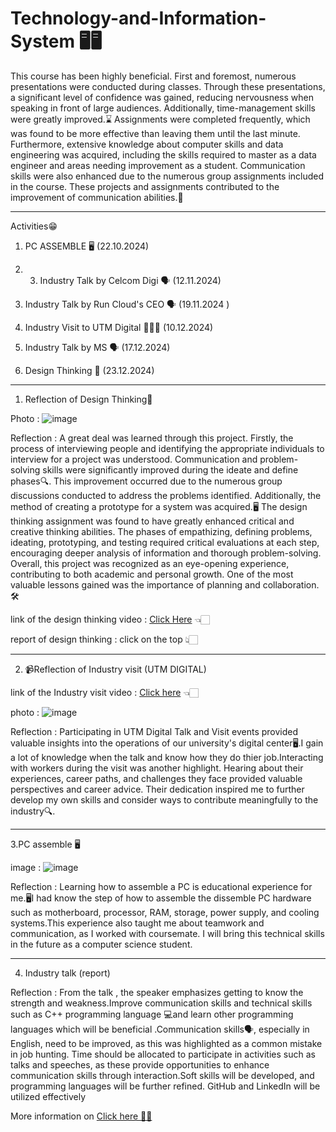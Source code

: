# Technology-and-Information-System 🖥️🖥️

This course has been highly beneficial. First and foremost, numerous presentations were conducted during classes. Through these presentations, a significant level of confidence was gained, reducing nervousness when speaking in front of large audiences. Additionally, time-management skills were greatly improved.⌛ Assignments were completed frequently, which was found to be more effective than leaving them until the last minute. Furthermore, extensive knowledge about computer skills and data engineering was acquired, including the skills required to master as a data engineer and areas needing improvement as a student. Communication skills were also enhanced due to the numerous group assignments included in the course. These projects and assignments contributed to the improvement of communication abilities.💬

<hr>

Activities😁

1. PC ASSEMBLE 🖥️ (22.10.2024)

2. 3. Industry Talk by Celcom Digi 🗣️ (12.11.2024)

3. Industry Talk by Run Cloud's CEO 🗣️ (19.11.2024	)

4. Industry Visit to UTM Digital 🚶🏻‍♂️ (10.12.2024)

5. Industry Talk by MS 🗣️ (17.12.2024)

6. Design Thinking 💭 (23.12.2024)


<hr>

1. Reflection of Design Thinking🌟 

Photo : ![image](https://github.com/user-attachments/assets/ca57b1d4-3ef0-4d54-8a2c-f73fdbd21d40)

Reflection : A great deal was learned through this project. Firstly, the process of interviewing people and identifying the appropriate individuals to interview for a project was understood. Communication and problem-solving skills were significantly improved during the ideate and define phases🔍. This improvement occurred due to the numerous group discussions conducted to address the problems identified. Additionally, the method of creating a prototype for a system was acquired.🖥️ The design thinking assignment was found to have greatly enhanced critical and creative thinking abilities. The phases of empathizing, defining problems, ideating, prototyping, and testing required critical evaluations at each step, encouraging deeper analysis of information and thorough problem-solving. Overall, this project was recognized as an eye-opening experience, contributing to both academic and personal growth. One of the most valuable lessons gained was the importance of planning and collaboration.🛠️

link of the design thinking video : [Click Here](https://youtu.be/QpE_PklSU8U?feature=shared) 👈🏻

report of design thinking : click on the top 👆🏻
<hr>

2. 📹Reflection of Industry visit (UTM DIGITAL) 

link of the Industry visit video : [Click here](https://youtu.be/9Y06GSYly60?feature=shared) 👈🏻

photo : ![image](https://github.com/user-attachments/assets/d743755c-1c88-4141-9179-3677051c9bb3)

Reflection : Participating in UTM Digital Talk and Visit events provided valuable insights into the operations of our university's digital center🖥️.I gain a lot of knowledge when the talk and know how they do thier job.Interacting with workers during the visit was another highlight. Hearing about their experiences, career paths, and challenges they face provided valuable perspectives and career advice. Their dedication inspired me to further develop my own skills and consider ways to contribute meaningfully to the industry🔍.
<hr>

3.PC assemble 🖥️ 

image : ![image](https://github.com/user-attachments/assets/078a83d1-89ce-4c57-aa4e-32891690db62)


Reflection : Learning how to assemble a PC is educational experience for me.🖥️I had know the step of how to assemble the dissemble PC hardware such as motherboard, processor, RAM, storage, power supply, and cooling systems.This experience also taught me about teamwork and communication, as I worked with coursemate. I will bring this technical skills in the future as a computer science student.
<hr>

4. Industry talk (report) 

Reflection : From the talk , the speaker emphasizes getting to know the strength and weakness.Improve communication skills and technical skills such as C++ programming language 💻and learn other programming languages which will be beneficial .Communication skills🗣️, especially in English, need to be improved, as this was highlighted as a common mistake in job hunting. Time should be allocated to participate in activities such as talks and speeches, as these provide opportunities to enhance communication skills through interaction.Soft skills will be developed, and programming languages will be further refined. GitHub and LinkedIn will be utilized effectively


More information on [Click here 🌟🌟 ](https://hongjiabao.github.io/JIABAO.github.io/TIS.html)

